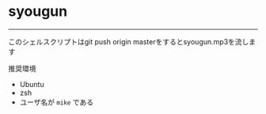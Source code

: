 # syougun
---
このシェルスクリプトはgit push origin masterをするとsyougun.mp3を流します

推奨環境
* Ubuntu
* zsh
* ユーザ名が `mike` である
